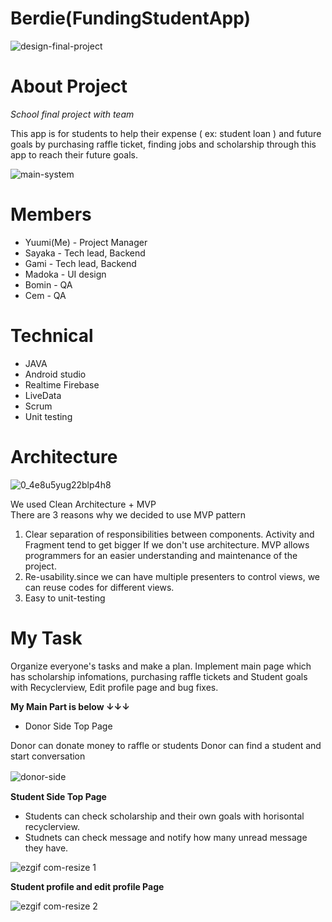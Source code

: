 # Berdie(FundingStudentApp)

![design-final-project](https://user-images.githubusercontent.com/26515369/42723121-df9dcb16-870c-11e8-8d78-c833ae39606f.png)

# About Project

*School final project with team*

This app is for students to help their expense ( ex: student loan ) and future goals by purchasing raffle ticket,  finding jobs and scholarship through this app to reach their future goals.

![main-system](https://user-images.githubusercontent.com/26515369/42723130-06112112-870d-11e8-8b12-1840b01d6b01.png)

# Members

* Yuumi(Me) - Project Manager  
* Sayaka - Tech lead, Backend  
* Gami - Tech lead, Backend  
* Madoka - UI design  
* Bomin - QA  
* Cem - QA  

# Technical  
* JAVA
* Android studio  
* Realtime Firebase
* LiveData  
* Scrum  
* Unit testing    
  
# Architecture
![0_4e8u5yug22blp4h8](https://user-images.githubusercontent.com/26515369/42732887-3a6a28a6-87de-11e8-8df3-b0ee1137f2b2.png)

We used Clean Architecture + MVP  
There are 3 reasons why we decided to use MVP pattern

1. Clear separation of responsibilities between components. Activity and Fragment tend to get bigger If we don't use architecture. MVP allows programmers for an easier understanding and maintenance of the project.  
2. Re-usability.since we can have multiple presenters to control views, we can reuse codes for different views.   
3. Easy to unit-testing  

# My Task
Organize everyone's tasks and make a plan. Implement main page which has scholarship infomations,  purchasing raffle tickets and Student goals with Recyclerview, Edit profile page and bug fixes.

**My Main Part is below ↓↓↓**

* Donor Side Top Page  

 Donor can donate money to raffle or students
 Donor can find a student and start conversation  
 
![donor-side](https://user-images.githubusercontent.com/26515369/42747215-528aa62e-8890-11e8-94c0-db27ce37f4ac.gif)　　

**Student Side Top Page**

* Students can check scholarship and their own goals with horisontal recyclerview. 
* Studnets can check message and notify how many unread message they have.  

![ezgif com-resize 1](https://user-images.githubusercontent.com/26515369/42747949-2cbec792-8893-11e8-9e97-a0812f084309.gif)  

**Student profile and edit profile Page**

![ezgif com-resize 2](https://user-images.githubusercontent.com/26515369/42748203-2312a9b0-8894-11e8-9e55-f28d0875b19d.gif)


